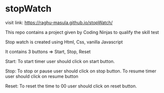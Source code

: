 # stopWatch

visit link: https://raghu-masula.github.io/stopWatch/

This repo contains a project given by Coding Ninjas to qualify the skill test

Stop watch is created using Html, Css, vanilla Javascript

It contains 3 buttons => Start, Stop, Reset

Start: To start timer user should click on start button.

Stop: To stop or pause user should click on stop button. To resume timer user should click on resume button 

Reset: To reset the time to 00 user should click on reset button.
